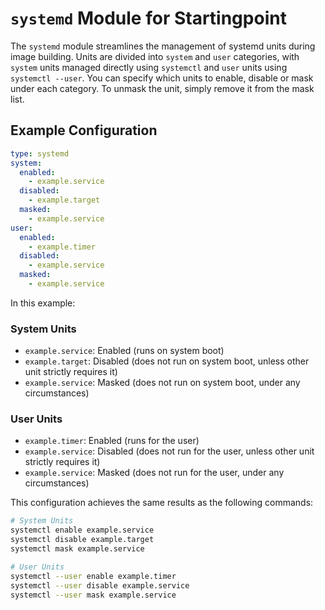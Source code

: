 # `systemd` Module for Startingpoint

The `systemd` module streamlines the management of systemd units during image building. Units are divided into `system` and `user` categories, with `system` units managed directly using `systemctl` and `user` units using `systemctl --user`. You can specify which units to enable, disable or mask under each category. To unmask the unit, simply remove it from the mask list.

## Example Configuration

```yaml
type: systemd
system:
  enabled:
    - example.service
  disabled:
    - example.target
  masked:
    - example.service
user:
  enabled:
    - example.timer
  disabled:
    - example.service
  masked:
    - example.service
```

In this example:

### System Units
- `example.service`: Enabled (runs on system boot)
- `example.target`: Disabled (does not run on system boot, unless other unit strictly requires it)
- `example.service`: Masked (does not run on system boot, under any circumstances)

### User Units
- `example.timer`: Enabled (runs for the user)
- `example.service`: Disabled (does not run for the user, unless other unit strictly requires it)
- `example.service`: Masked (does not run for the user, under any circumstances)

This configuration achieves the same results as the following commands:

```sh
# System Units
systemctl enable example.service
systemctl disable example.target
systemctl mask example.service 

# User Units
systemctl --user enable example.timer
systemctl --user disable example.service
systemctl --user mask example.service
```
